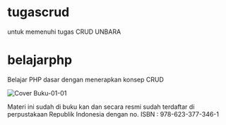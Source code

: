 # tugascrud
 untuk memenuhi tugas CRUD UNBARA
# belajarphp
Belajar PHP dasar dengan menerapkan konsep CRUD

![Cover Buku-01-01](https://user-images.githubusercontent.com/48147326/155682542-5c8733ee-44ec-4f18-874e-122cd18d846a.jpg)

Materi ini sudah di buku kan dan secara resmi sudah terdaftar di perpustakaan Republik Indonesia dengan no. ISBN : 978-623-377-346-1 